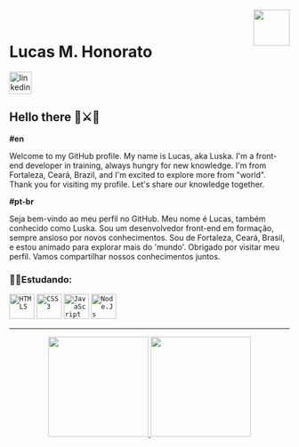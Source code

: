 <img align="right" width="65px" style="margin-top:-20px" src="https://cdn.jsdelivr.net/gh/devicons/devicon@latest/icons/vscode/vscode-original-wordmark.svg" />

<h1>Lucas M. Honorato</h1>
<a href="https://www.linkedin.com/in/lucas-m-31240185/">
  <img width="40px" src="https://cdn.jsdelivr.net/gh/devicons/devicon@latest/icons/linkedin/linkedin-original.svg" alt="linkedin"/></a>


## Hello there 🌌⚔👾
**#en**
<p>Welcome to my GitHub profile.
My name is Lucas, aka Luska. I'm a front-end developer in training, always hungry for new knowledge.
I'm from Fortaleza, Ceará, Brazil, and I'm excited to explore more from "world".
Thank you for visiting my profile. Let's share our knowledge together.</p>

**#pt-br**
<p>Seja bem-vindo ao meu perfil no GitHub.
Meu nome é Lucas, também conhecido como Luska. Sou um desenvolvedor front-end em formação, sempre ansioso por novos conhecimentos.
Sou de Fortaleza, Ceará, Brasil, e estou animado para explorar mais do 'mundo'.
Obrigado por visitar meu perfil. Vamos compartilhar nossos conhecimentos juntos.
</p>

### 👨‍💻Estudando:
<code><img width="45px" src="https://cdn.jsdelivr.net/gh/devicons/devicon@latest/icons/html5/html5-plain-wordmark.svg" title = "HTML5"/></code>
<code><img width="45px" src="https://cdn.jsdelivr.net/gh/devicons/devicon@latest/icons/css3/css3-plain-wordmark.svg" title = "CSS3"/></code>
<code><img width="45px" src="https://cdn.jsdelivr.net/gh/devicons/devicon@latest/icons/javascript/javascript-plain.svg" title = "JavaScript"/></code>
<code><img width="45px" src="https://cdn.jsdelivr.net/gh/devicons/devicon@latest/icons/nodejs/nodejs-original-wordmark.svg" title = "Node.Js"/></code>
<hr>

<div align='center'>
<a href="https://github.com/Luc4sMH">
<img loading="lazy" height="180em" src="https://github-readme-stats.vercel.app/api/top-langs/?username=Luc4sMH&layout=compact&langs_count=7&theme=dracula"/>
<img loading="lazy" height="180em" src="https://github-readme-stats.vercel.app/api?username=Luc4sMH&show_icons=true&theme=dracula&include_all_commits=true&count_private=true"/>
</div>

